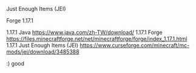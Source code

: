 
Just Enough Items (JEI)

Forge 1.17.1

1.17.1 Java https://www.java.com/zh-TW/download/
1.17.1 Forge https://files.minecraftforge.net/net/minecraftforge/forge/index_1.17.1.html
1.17.1 Just Enough Items (JEI) https://www.curseforge.com/minecraft/mc-mods/jei/download/3485388

:) good
